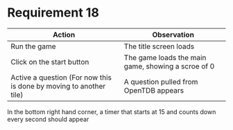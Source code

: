 # Requirement 18

Action | Observation
--------|-----------------------
Run the game | The title screen loads
Click on the start button | The game loads the main game, showing a scroe of 0
Active a question (For now this is done by moving to another tile) | A question pulled from OpenTDB appears

In the bottom right hand corner, a timer that starts at 15 and counts down every second should appear